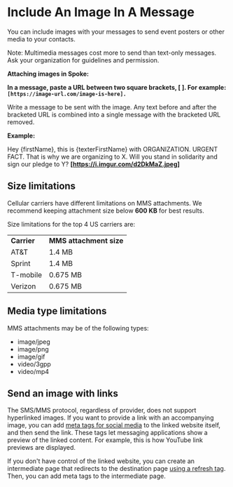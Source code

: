 # Include An Image In A Message

You can include images with your messages to send event posters
or other media to your contacts.

Note: Multimedia messages cost more to send than text-only
messages. Ask your organization for guidelines and permission.

**Attaching images in Spoke:**

**In a message, paste a URL between two square
brackets, [ ]. For example:
`[https://image-url.com/image-is-here].`**

Write a message to be sent with the image. Any text before
and after the bracketed URL is combined into a single
message with the bracketed URL removed.

**Example:**

Hey {firstName}, this is {texterFirstName} with ORGANIZATION. URGENT
FACT. That is why we are organizing to X. Will you stand in
solidarity and sign our pledge to Y?
**[https://i.imgur.com/d2DkMaZ.jpeg]**

Size limitations
----------------

Cellular carriers have different limitations on MMS attachments.
We recommend keeping attachment size below **600 KB** for best results.

Size limitations for the top 4 US carriers are:

|  |  |
| --- | --- |
| **Carrier** | **MMS attachment size** |
| AT&T | 1.4 MB |
| Sprint | 1.4 MB |
| T-mobile | 0.675 MB |
| Verizon | 0.675 MB |

Media type limitations
----------------------

MMS attachments may be of the following types:

* image/jpeg
* image/png
* image/gif
* video/3gpp
* video/mp4

Send an image with links
------------------------

The SMS/MMS protocol, regardless of provider, does not support
hyperlinked images. If you want to provide a link with an
accompanying image, you can add [meta tags for social media](https://css-tricks.com/essential-meta-tags-social-media/) to the linked website itself, and then send the link. These tags
let messaging applications show a preview of the linked content.
For example, this is how YouTube link previews are displayed.

If you don't have control of the linked website, you can create
an intermediate page that redirects to the destination page
[using a refresh tag](https://www.lifewire.com/meta-refresh-tag-3469046). Then, you can add meta tags to the intermediate page.

 